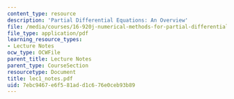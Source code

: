 ```yaml
---
content_type: resource
description: 'Partial Differential Equations: An Overview'
file: /media/courses/16-920j-numerical-methods-for-partial-differential-equations-sma-5212-spring-2003/7ebc9467e6f581add1c676e0ceb93b89_lec1_notes.pdf
file_type: application/pdf
learning_resource_types:
- Lecture Notes
ocw_type: OCWFile
parent_title: Lecture Notes
parent_type: CourseSection
resourcetype: Document
title: lec1_notes.pdf
uid: 7ebc9467-e6f5-81ad-d1c6-76e0ceb93b89
---
```

